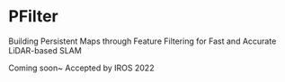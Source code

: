 # PFilter
Building Persistent Maps through Feature Filtering for  Fast and Accurate LiDAR-based SLAM

Coming soon~
Accepted by IROS 2022
